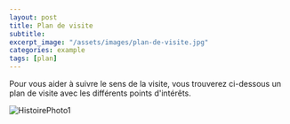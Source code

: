```yaml
---
layout: post
title: Plan de visite
subtitle:
excerpt_image: "/assets/images/plan-de-visite.jpg"
categories: example
tags: [plan]
---
```


Pour vous aider à suivre le sens de la visite, vous trouverez ci-dessous un plan de visite avec les différents points d'intérêts.


![HistoirePhoto1](https://chclamecy.github.io/jekyll-theme-yat/assets/images/plan-de-visite.jpg)


